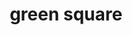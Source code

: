 ---
layout: symbols
title: green square
emoji: green_square
permalink: 🟩.html
image: assets/img/3moji/green_square.png
---